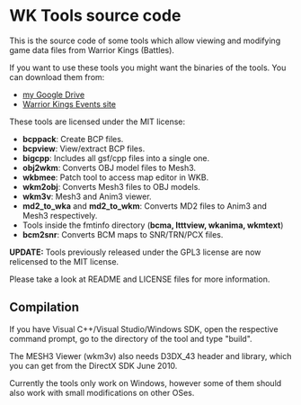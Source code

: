 # WK Tools source code

This is the source code of some tools which allow viewing and modifying game data files from Warrior Kings (Battles).

If you want to use these tools you might want the binaries of the tools. You can download them from:
* [my Google Drive](https://drive.google.com/open?id=0B-xteMV6gdTeWG9rSHNmS19XQWs)
* [Warrior Kings Events site](http://warriorkingsevents.jimdo.com/media)

These tools are licensed under the MIT license:
* __bcppack__: Create BCP files.
* __bcpview__: View/extract BCP files.
* __bigcpp__: Includes all gsf/cpp files into a single one.
* __obj2wkm__: Converts OBJ model files to Mesh3.
* __wkbmee__: Patch tool to access map editor in WKB.
* __wkm2obj__: Converts Mesh3 files to OBJ models.
* __wkm3v__: Mesh3 and Anim3 viewer.
* **md2_to_wka** and **md2_to_wkm**: Converts MD2 files to Anim3 and Mesh3 respectively.
* Tools inside the fmtinfo directory (__bcma, ltttview, wkanima, wkmtext__)
* __bcm2snr__: Converts BCM maps to SNR/TRN/PCX files.

__UPDATE:__ Tools previously released under the GPL3 license are now relicensed to the MIT license.

Please take a look at README and LICENSE files for more information.

## Compilation

If you have Visual C++/Visual Studio/Windows SDK, open the respective command prompt, go to the directory of the tool and type "build".

The MESH3 Viewer (wkm3v) also needs D3DX_43 header and library, which you can get from the DirectX SDK June 2010.

Currently the tools only work on Windows, however some of them should also work with small modifications on other OSes.
